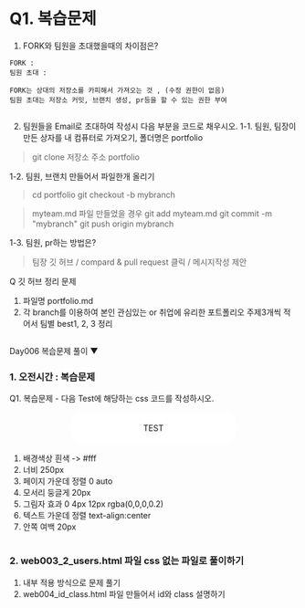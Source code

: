 # Q1. 복습문제
1. FORK와 팀원을 초대했을때의 차이점은?
```
FORK :  
팀원 초대 :

FORK는 상대의 저장소를 카피해서 가져오는 것 , (수정 권한이 없음)
팀원 초대는 저장소 커밋, 브랜치 생성, pr등을 할 수 있는 권한 부여


```

2. 팀원들을 Email로 초대하여 작성시 다음 부분을 코드로 채우시오.
1-1. 팀원, 팀장이 만든 상자를 내 컴퓨터로 가져오기, 폴더명은 portfolio

> git clone 저장소 주소 portfolio


1-2. 팀원, 브랜치 만들어서 파일한개 올리기

> cd portfolio
> git checkout -b mybranch

> myteam.md 파일 만들었을 경우
> git add myteam.md
> git commit -m "mybranch"
> git push origin mybranch


1-3. 팀원, pr하는 방법은?

> 팀장 깃 허브 / compard & pull request 클릭 / 메시지작성 제안


Q 깃 허브 정리 문제
1. 파일명 portfolio.md
2. 각 branch를 이용하여 본인 관심있는 or 취업에 유리한 포트폴리오
주제3개씩 적어서 팀별 best1, 2, 3 정리

```

```
Day006 복습문제 풀이 ▼

### 1. 오전시간 : 복습문제

Q1. 복습문제 - 다음 Test에 해당하는 css 코드를 작성하시오.
<div style="background-color:#fff; width:250px;
margin:0 auto; border-radius:20px; 
text-shadow:0 4px 12px rgba(0,0,0,0.2);
text-align:center;
padding:20px">TEST</div>

1) 배경색상 흰색 -> #fff
3) 너비 250px
3) 페이지 가운데 정렬 0 auto
4) 모서리 둥글게 20px
5) 그림자 효과 0 4px 12px rgba(0,0,0,0.2)
6) 텍스트 가운데 정렬 text-align:center
7) 안쪽 여백 20px
```
```
### 2. web003_2_users.html 파일 css 없는 파일로 풀이하기
1) 내부 적용 방식으로 문제 풀기
2) web004_id_class.html 파일 만들어서 id와 class 설명하기

```